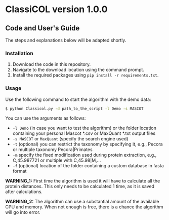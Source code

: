 # ClassiCOL version 1.0.0
## Code and User's Guide

The steps and explanations below will be adapted shortly.

### Installation

1. Download the code in this repository.
2. Navigate to the download location using the command prompt.
3. Install the required packages using `pip install -r requirements.txt`.

### Usage
Use the following command to start the algorithm with the demo data:
```sh
$ python Classicol.py -d path_to_the_script -l Demo -s MASCOT
```

You can use the arguments as follows:
  - `-l Demo` (in case you want to test the algorithm) or the folder location containing your personal Mascot \*.csv or MaxQuant \*.txt output files
  - `-s MASCOT` or `MaxQuant` (specify the search engine used)
  - `-t` (optional) you can restrict the taxonomy by specifying it, e.g., Pecora or multiple taxonomy Pecora|Primates
  - `-m` specify the fixed modification used during protein extraction, e.g., C,45.987721 or multiple with C,45.98|M,...
  - `-f` (optional) location of the folder containing a custom database in fasta format
    
**WARNING_1:** First time the algorithm is used it will have to calculate all the protein distances. This only needs to be calculated 1 time, as it is saved after calculations.

**WARNING_2:** The algorithm can use a substantial amount of the available CPU and memory. When not enough is free, there is a chance the algorithm will go into error.
